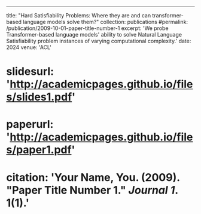 ---
title: "Hard Satisfiability Problems: Where they are and can transformer-based language models solve them?"
collection: publications
#permalink: /publication/2009-10-01-paper-title-number-1
excerpt: 'We probe Transformer-based language models' ability to solve Natural Language Satisfiability problem instances of varying computational complexity.'
date: 2024
venue: 'ACL'
# slidesurl: 'http://academicpages.github.io/files/slides1.pdf'
# paperurl: 'http://academicpages.github.io/files/paper1.pdf'
# citation: 'Your Name, You. (2009). &quot;Paper Title Number 1.&quot; <i>Journal 1</i>. 1(1).'


